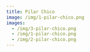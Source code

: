 ```yaml
---
title: Pilar Chico
image: /img/1-pilar-chico.png
images:
  - /img/3-pilar-chico.png
  - /img/1-pilar-chico.png
  - /img/2-pilar-chico.png
---
```

